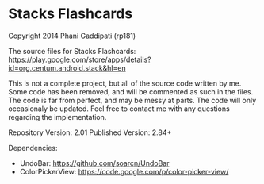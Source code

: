 Stacks Flashcards
=================
Copyright 2014 Phani Gaddipati (rp181)

The source files for Stacks Flashcards: https://play.google.com/store/apps/details?id=org.centum.android.stack&hl=en

  This is not a complete project, but all of the source code written by me. Some code has been removed, and will be commented as such in the files. The code is far from perfect, and may be messy at parts. The code will only occasionaly be updated. Feel free to contact me with any questions regarding the implementation.
  
Repository Version: 2.01
Published Version: 2.84+

Dependencies:
  - UndoBar: https://github.com/soarcn/UndoBar
  - ColorPickerView: https://code.google.com/p/color-picker-view/
